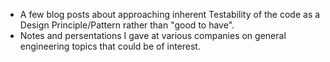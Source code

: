 
* A few blog posts about approaching inherent Testability of the code as a Design Principle/Pattern rather than "good to have".
* Notes and persentations I gave at various companies on general engineering topics that could be of interest.

